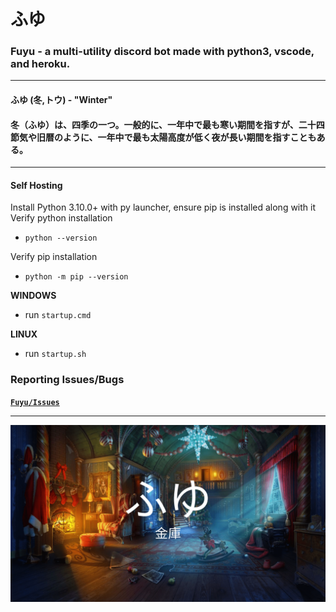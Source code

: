 # **ふゆ**

### Fuyu - a multi-utility discord bot made with python3, vscode, and heroku.
___
#### **ふゆ (冬,トウ) - "Winter"**
#### **冬（ふゆ）は、四季の一つ。一般的に、一年中で最も寒い期間を指すが、二十四節気や旧暦のように、一年中で最も太陽高度が低く夜が長い期間を指すこともある。**
___

#### Self Hosting

Install Python 3.10.0+ with py launcher, ensure pip is installed along with it
<br>
Verify python installation
- `python --version`

Verify pip installation
- `python -m pip --version`

**WINDOWS**
- run `startup.cmd`
  
**LINUX**
- run `startup.sh`

### **Reporting Issues/Bugs**

**[`Fuyu/Issues`](https://github.com/gooseterv/fuyu/issues)**

___

<img src="assets/repo.png">